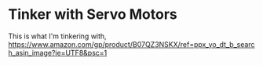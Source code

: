 # Tinker with Servo Motors

This is what I'm tinkering with, https://www.amazon.com/gp/product/B07QZ3NSKX/ref=ppx_yo_dt_b_search_asin_image?ie=UTF8&psc=1


